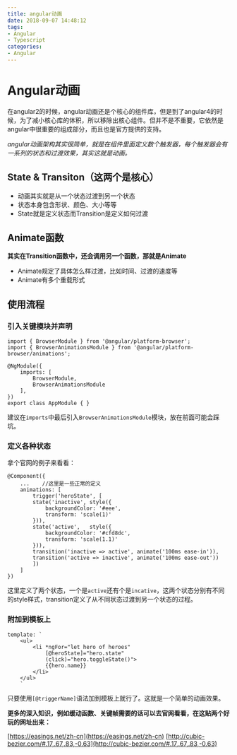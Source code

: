 ```yaml
---
title: angular动画
date: 2018-09-07 14:48:12
tags:
- Angular
- Typescript
categories:
- Angular
---
```

# Angular动画
在angular2的时候，angular动画还是个核心的组件库，但是到了angular4的时候，为了减小核心库的体积，所以移除出核心组件。但并不是不重要，它依然是angular中很重要的组成部分，而且也是官方提供的支持。

*angular动画架构其实很简单，就是在组件里面定义数个触发器，每个触发器会有一系列的状态和过渡效果，其实这就是动画。*

## State & Transiton（这两个是核心）
*	动画其实就是从一个状态过渡到另一个状态
*	状态本身包含形状、颜色、大小等等
*	State就是定义状态而Transition是定义如何过渡

## Animate函数
**其实在Transition函数中，还会调用另一个函数，那就是Animate**

*	Animate规定了具体怎么样过渡，比如时间、过渡的速度等
*	Animate有多个重载形式

## 使用流程
### 引入关键模块并声明

	import { BrowserModule } from '@angular/platform-browser';
	import { BrowserAnimationsModule } from '@angular/platform-browser/animations';

	@NgModule({
		imports: [ 
			BrowserModule,
			BrowserAnimationsModule 
		],
	})
	export class AppModule { }

建议在`imports`中最后引入`BrowserAnimationsModule`模块，放在前面可能会踩坑。

### 定义各种状态
拿个官网的例子来看看：

	@Component({
		...    //这里是一些正常的定义
		animations: [
			trigger('heroState', [
			state('inactive', style({
				backgroundColor: '#eee',
				transform: 'scale(1)'
			})),
			state('active',   style({
				backgroundColor: '#cfd8dc',
				transform: 'scale(1.1)'
			})),
			transition('inactive => active', animate('100ms ease-in')),
			transition('active => inactive', animate('100ms ease-out'))
			])
		]
	})

这里定义了两个状态，一个是`active`还有个是`incative`，这两个状态分别有不同的style样式，transition定义了从不同状态过渡到另一个状态的过程。

### 附加到模板上

	template: `
		<ul>
			<li *ngFor="let hero of heroes"
				[@heroState]="hero.state"
				(click)="hero.toggleState()">
				{{hero.name}}
			</li>
		</ul>
		`
只要使用`[@triggerName]`语法加到模板上就行了。这就是一个简单的动画效果。

**更多的深入知识，例如缓动函数、关键帧需要的话可以去官网看看，在这贴两个好玩的网址出来：**

[https://easings.net/zh-cn](https://easings.net/zh-cn)
[http://cubic-bezier.com/#.17,.67,.83,-0.63](http://cubic-bezier.com/#.17,.67,.83,-0.63)